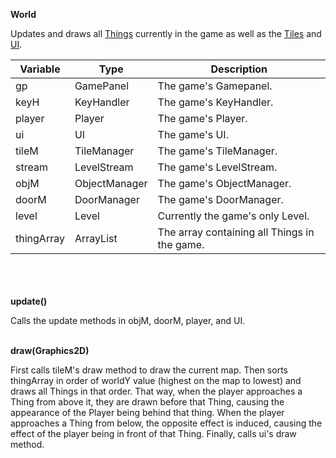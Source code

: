 __World__

Updates and draws all [Things](thing.md) currently in the game as well as the [Tiles](tile.md) and [UI](ui.md).

| Variable   | Type             | Description                                  |
|------------|------------------|----------------------------------------------|
| gp         | GamePanel        | The game's Gamepanel.                        |
| keyH       | KeyHandler       | The game's KeyHandler.                       |
| player     | Player           | The game's Player.                           |
| ui         | UI               | The game's UI.                               |
| tileM      | TileManager      | The game's TileManager.                      |
| stream     | LevelStream      | The game's LevelStream.                      |
| objM       | ObjectManager    | The game's ObjectManager.                    |
| doorM      | DoorManager      | The game's DoorManager.                      |
| level      | Level            | Currently the game's only Level.             |
| thingArray | ArrayList<Thing> | The array containing all Things in the game. |

\
\
\
__update()__

Calls the update methods in objM, doorM, player, and UI.

\
__draw(Graphics2D)__

First calls tileM's draw method to draw the current map. Then sorts thingArray in order of worldY value
(highest on the map to lowest) and draws all Things in that order. That way, when the player
approaches a Thing from above it, they are drawn before that Thing, causing the appearance of the Player being
behind that thing. When the player approaches a Thing from below, the opposite effect is induced, causing the 
effect of the player being in front of that Thing. Finally, calls ui's draw method.